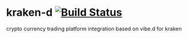 # kraken-d [![Build Status](https://travis-ci.org/trade-d/kraken-d.svg?branch=master)](https://travis-ci.org/trade-d/kraken-d)
crypto currency trading platform integration based on vibe.d for kraken

